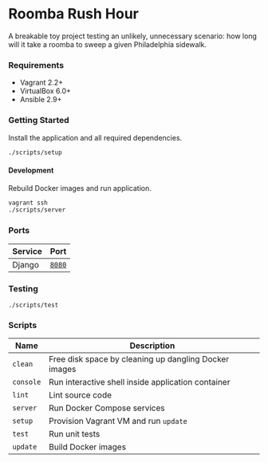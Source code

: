 # Roomba Rush Hour

A breakable toy project testing an unlikely, unnecessary scenario: how long will it take a roomba to sweep a given Philadelphia sidewalk.

### Requirements

-   Vagrant 2.2+
-   VirtualBox 6.0+
-   Ansible 2.9+

### Getting Started

Install the application and all required dependencies.

```sh
./scripts/setup
```

#### Development

Rebuild Docker images and run application.

```sh
vagrant ssh
./scripts/server
```

### Ports

| Service | Port                            |
| ------- | ------------------------------- |
| Django  | [`8080`](http://localhost:8080) |

### Testing

```
./scripts/test
```

### Scripts

| Name      | Description                                           |
| --------- | ----------------------------------------------------- |
| `clean`   | Free disk space by cleaning up dangling Docker images |
| `console` | Run interactive shell inside application container    |
| `lint`    | Lint source code                                      |
| `server`  | Run Docker Compose services                           |
| `setup`   | Provision Vagrant VM and run `update`                 |
| `test`    | Run unit tests                                        |
| `update`  | Build Docker images                                   |
